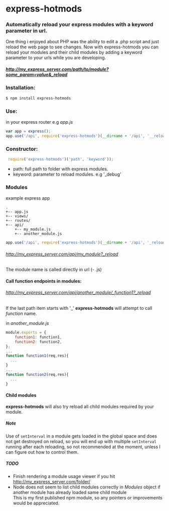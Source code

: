 # express-hotmods

### Automatically reload your express modules with a keyword parameter in url. 

One thing i enjoyed about PHP was the ability to edit a .php script and just reload the web page to see changes.
Now with express-hotmods you can reload your modules and their child modules by adding a keyword parameter to your urls while you are developing.
##### http://my_express_server.com/path/to/module?some_param=value&_reload

### Installation:
```sh
$ npm install express-hotmods
```
### Use:
in your express router e.g  *app.js*
```js
var app = express();
app.use('/api', require('express-hotmods')(__dirname + '/api', '__reload'));
```
### Constructor:
```js
 require('express-hotmods')('path', 'keyword'));
```
 - path: full path to folder with express modules.
 - keyword: parameter to reload modules.  e.g '_debug'

### Modules
example express app
```
.
+-- app.js
+-- views/
+-- routes/
+-- api/
    +-- my_module.js
    +-- another_module.js
```

```js
app.use('/api', require('express-hotmods')(__dirname + '/api', '_reload'));
```
###### http://my_express_server.com/api/my_module?_reload
The module name is called directly in url (- .js)

#### Call function endpoints in modules:
###### http://my_express_server.com/api/another_module/_function1?_reload
If the last path item starts with '_' **express-hotmods** will attempt to call _function_ name.

in *another_module.js*
```js
module.exports = {
    function1: function1,
    function2: function2,    
};
...
function function1(req,res){
  ...
}
...
function function2(req,res){
  ...
}
```
#### Child modules
**express-hotmods** will also try reload all child modules required by your module.

##### Note
Use of `setInterval` in a module gets loaded in the global space and does not get destroyed on reload, so you will end up with multiple `setInterval` running after each reloading, so not recommended at the moment, unless I can figure out how to control them.
##### TODO
 - Finish rendering a module usage viewer if you hit http://my_express_server.com/folder/ 
 - Node does not seem to list child modules correctly in *Modules* object  if another module has already loaded same child module  
This is my first published npm module, so any pointers or improvements would be appreciated. 
